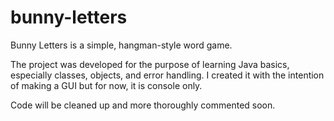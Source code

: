 # bunny-letters
Bunny Letters is a simple, hangman-style word game. 
 
The project was developed for the purpose of learning Java basics, especially classes, objects, and error handling. I created it with the intention of making a GUI but for now, it is console only.

Code will be cleaned up and more thoroughly commented soon. 
